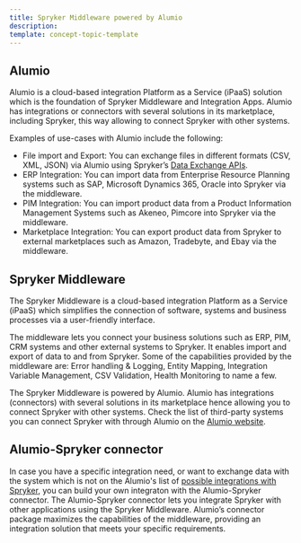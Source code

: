 ```yaml
---
title: Spryker Middleware powered by Alumio
description: 
template: concept-topic-template
---
```


## Alumio

Alumio is a cloud-based integration Platform as a Service (iPaaS) solution which is the foundation of Spryker Middleware and Integration Apps. Alumio has integrations or connectors with several solutions in its marketplace, including Spryker, this way allowing to connect Spryker with other systems. 

Examples of use-cases with Alumio include the following:

- File import and Export: You can exchange files in different formats (CSV, XML, JSON) via Alumio using Spryker’s [Data Exchange APIs](/docs/pbc/all/data-exchange/data-exchange-api/data-exchang-api.html).
- ERP Integration: You can import data from Enterprise Resource Planning systems such as SAP, Microsoft Dynamics 365, Oracle into Spryker via the middleware. 
- PIM Integration: You can import product data from a Product Information Management Systems such as Akeneo, Pimcore into Spryker via the middleware.
- Marketplace Integration: You can export product data from Spryker to external marketplaces such as Amazon, Tradebyte, and Ebay via the middleware.

## Spryker Middleware

The Spryker Middleware is a cloud-based integration Platform as a Service (iPaaS) which simplifies the connection of software, systems and business processes via a user-friendly interface.

The middleware lets you connect your business solutions such as ERP, PIM, CRM systems and other external systems to Spryker. It enables import and export of data to and from Spryker. Some of the capabilities provided by the middleware are: Error handling & Logging, Entity Mapping, Integration Variable Management, CSV Validation, Health Monitoring to name a few. 

The Spryker Middleware is powered by Alumio. Alumio has integrations (connectors) with several solutions in its marketplace hence allowing you to connect Spryker with other systems. Check the list of third-party systems you can connect Spryker with through Alumio on the [Alumio website](https://www.alumio.com/platforms/spryker). 

## Alumio-Spryker connector

In case you have a specific integration need, or want to exchange data with the system which is not on the Alumio's list of [possible integrations with Spryker](https://www.alumio.com/platforms/spryker), you can build your own integraton with the Alumio-Spryker connector. The Alumio-Spryker connector lets you integrate Spryker with other applications using the Spryker Middleware. Alumio’s connector package maximizes the capabilities of the middleware, providing an integration solution that meets your specific requirements.



